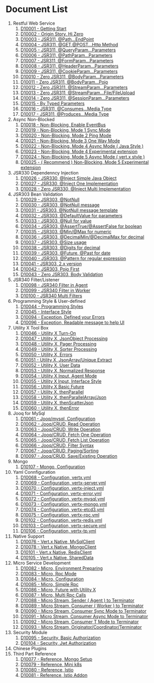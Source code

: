 # Document List

1. Restful Web Service
    1. [D10001 - Getting Start](docs/vertx-zero-tutorial/0-start-up.md)
    2. [D10002 - Origin Story, Hi Zero](docs/vertx-zero-tutorial/d10002-origin-story-hi-zero.md)
    3. [D10003 - JSR311, @Path...EndPoint](docs/vertx-zero-tutorial/d10003-jsr311-path-usage.md)
    4. [D10004 - JSR311, @GET,@POST...Http Method](docs/vertx-zero-tutorial/d10004-httpmethod-usage.md)
    5. [D10005 - JSR311, @QueryParam...Parameters](docs/vertx-zero-tutorial/d10005-queryparam-usage.md)
    6. [D10006 - JSR311, @PathParam...Parameters](docs/vertx-zero-tutorial/d10006-jsr311-pathparamparameters.md)
    7. [D10007 - JSR311, @FormParam...Parameters](docs/vertx-zero-tutorial/d10007-jsr311-formparamparameters.md)
    8. [D10008 - JSR311, @HeaderParam...Parameters](docs/vertx-zero-tutorial/d10008-jsr311-headerparamparameters.md)
    9. [D10009 - JSR311, @CookieParam...Parameters](docs/vertx-zero-tutorial/d10009-jsr311-cookieparamparameters.md)
    10. [D10010 - Zero JSR311, @BodyParam...Parameters](docs/vertx-zero-tutorial/d10010-zero-jsr311-bodyparamparameters.md)
    11. [D10011 - Zero JSR311, @BodyParam...Pojo](docs/vertx-zero-tutorial/d10011-zero-jsr311-bodyparampojo.md)
    12. [D10012 - Zero JSR311, @StreamParam...Parameters](docs/vertx-zero-tutorial/d10012-zero-jsr311-streamparamparameters.md)
    13. [D10013 - Zero JSR311, @StreamParam...File/FileUpload](docs/vertx-zero-tutorial/d10013-zero-jsr311-streamparamfilefileupload.md)
    14. [D10014 - Zero JSR311, @SessionParam...Parameters](docs/vertx-zero-tutorial/d10014-zero-jsr311-sessionparamparameters.md)
    15. [D10015 - By Typed Parameters](docs/vertx-zero-tutorial/d10015-by-typed-parameters.md)
    16. [D10016 - JSR311, @Consumes...Media Type](docs/vertx-zero-tutorial/d10016-jsr311-consumesmedia-type.md)
    17. [D10017 - JSR311, @Produces...Media Type](docs/vertx-zero-tutorial/d10017-jsr311-producesmedia-type.md)
2. Async Non-Blocked
    1. [D10018 - Non-Blocking, Enable EventBus](docs/vertx-zero-tutorial/d10018-async-enable-eventbus.md)
    2. [D10019 - Non-Blocking, Mode 1 Sync Mode](docs/vertx-zero-tutorial/d10019-non-blocking-mode-1-sync-mode.md)
    3. [D10020 - Non-Blocking, Mode 2 Ping Mode](docs/vertx-zero-tutorial/d10020-non-blocking-mode-2-block-mode.md)
    4. [D10021 - Non-Blocking, Mode 3 One Way Mode](docs/vertx-zero-tutorial/d10021-non-blocking-mode-3-one-way-mode.md)
    5. [D10022 - Non-Blocking, Mode 4 Async Mode \( Java Style \)](docs/vertx-zero-tutorial/d10022-recommend-non-blocking-mode-4-async-mode.md)
    6. [D10023 - Non-Blocking, Mode 4 Experimental extension](docs/vertx-zero-tutorial/d10023-non-blocking-mode-4-experimental-extension.md)
    7. [D10024 - Non-Blocking, Mode 5 Async Mode \( vert.x style \)](docs/vertx-zero-tutorial/d10024-non-blocking-mode-5-async-mode-vertx-style.md)
    8. [D10025 - \( Recommend \) Non-Blocking, Mode 5 Experimental extension](docs/vertx-zero-tutorial/d10025-non-blocking-mode-5-experimental-extension.md)
3. JSR330 Dependenncy Injection
    1. [D10026 - JSR330, @Inject Simple Java Object](docs/vertx-zero-tutorial/d10026-jsr330-inject-simple-java-object.md)
    2. [D10027 - JSR330, @Inject One Implementation](docs/vertx-zero-tutorial/d10027-jsr330-inject-one-implementation.md)
    3. [D10028 - Zero JSR330, @Inject Multi Implementation](docs/vertx-zero-tutorial/d10028-zero-jsr330-inject-multi-implementation.md)
4. JSR303 Bean Validation
    1. [D10029 - JSR303, @NotNull](docs/vertx-zero-tutorial/d10029-jsr303-notnull.md)
    2. [D10030 - JSR303, @NotNull message](docs/vertx-zero-tutorial/d10030-jsr303-notnull-message.md)
    3. [D10031 - JSR303, @NotNull message template](docs/vertx-zero-tutorial/d10031-jsr303-notnull-message-template.md)
    4. [D10032 - JSR303, @DefaultValue for parameters](docs/vertx-zero-tutorial/d10032-jsr303-defaultvalue-for-parameters.md)
    5. [D10033 - JSR303, @Null for value](docs/vertx-zero-tutorial/d10033-jsr303-null-for-value.md)
    6. [D10034 - JSR303, @AssertTrue/@AssertFalse for boolean](docs/vertx-zero-tutorial/d10034-asserttrueassertfalse-for-boolean.md)
    7. [D10035 - JSR303, @Min/@Max for numeric](docs/vertx-zero-tutorial/d10035-jsr303-minmax-for-numeric.md)
    8. [D10036 - JSR303, @DecimalMin/@DecimalMax for decimal](docs/vertx-zero-tutorial/d10036-jsr303-decimalmindecimalmax-for-decimal.md)
    9. [D10037 - JSR303, @Size usage](docs/vertx-zero-tutorial/d10037-jsr303-size-usage.md)
    10. [D10038 - JSR303, @Digits for decimal](docs/vertx-zero-tutorial/d10038-jsr303-digits-for-decimal.md)
    11. [D10039 - JSR303, @Future, @Past for date](docs/vertx-zero-tutorial/d10039-jsr303-future-past-for-date.md)
    12. [D10040 - JSR303, @Pattern for regular expression](docs/vertx-zero-tutorial/d10040-jsr303-pattern-for-regular-expression.md)
    13. [D10041 - JSR303, 2.x version](docs/vertx-zero-tutorial/d10041-jsr303-in-future-usage.md)
    14. [D10042 - JSR303, Pojo First](docs/vertx-zero-tutorial/d10043-jsr303-pojo-first.md)
    15. [D10043 - Zero JSR303, Body Validation](docs/vertx-zero-tutorial/d10043-zero-jsr303-body-validation.md)
5. JSR340 Filter/Listener
    1. [D10098 - JSR340 Filter in Agent](docs/vertx-zero-tutorial/d10098-jsr340-filter-in-agent.md)
    2. [D10099 - JSR340 Filter in Worker](docs/vertx-zero-tutorial/d10099-jsr340-filter-in-worker.md)
    3. [D10100 - JSR340 Multi Filters](docs/vertx-zero-tutorial/d10100-jsr340-multi-filters.md)
6. Programming Style & User-defined
    1. [D10044 - Programming Styles](docs/vertx-zero-tutorial/d10044-programming-styles.md)
    2. [D10045 - Interface Style](docs/vertx-zero-tutorial/d10044-recommend-interface-mode-only.md)
    3. [D10094 - Exception, Defined your Errors](docs/vertx-zero-tutorial/d10094-exception-defined-your-errors.md)
    4. [D10096 - Exception, Readable message to help UI](docs/vertx-zero-tutorial/d10096-exception-readable-message-to-help-ui.md)
7. Utility X Tool Box
    1. [D10046 - Utility X Turn-On](docs/vertx-zero-tutorial/d10046-utilityx-turn-on.md)
    2. [D10047 - Utility X, JsonObject Processing](docs/vertx-zero-tutorial/d10047-utility-x-json-processinng.md)
    3. [D10048 - Utility X, Pager Processing](docs/vertx-zero-tutorial/d10048-utility-x-pager-processing.md)
    4. [D10049 - Utility X, Sorter Processing](docs/vertx-zero-tutorial/d10049-utility-x-sorter-processing.md)
    5. [D10050 - Utility X, Errors](docs/vertx-zero-tutorial/d10050-utility-x-errors.md)
    6. [D10051 - Utility X, JsonArray/Unique Extract](docs/vertx-zero-tutorial/d10051-utility-x-jsonarrayunique-extract.md)
    7. [D10052 - Utility X, User Data](docs/vertx-zero-tutorial/d10052-utility-x-user-data.md)
    8. [D10053 - Utility X, Normalized Response](docs/vertx-zero-tutorial/d10053-utility-x-normalized-response.md)
    9. [D10054 - Utility X Input, Agent Mode](docs/vertx-zero-tutorial/d10054-utility-x-input-agent-mode.md)
    10. [D10055 - Utility X Input, Interface Style](docs/vertx-zero-tutorial/d10055-utility-x-interface-style.md)
    11. [D10056 - Utility X Basic Future](docs/vertx-zero-tutorial/d10056-utility-x-rest.md)
    12. [D10057 - Utility X, thenParallel](docs/vertx-zero-tutorial/d10057-utility-x-advanced-futures.md)
    13. [D10058 - Utility X, thenParallelArray/Json](docs/vertx-zero-tutorial/d10058-utility-x-thenparallelarrayjson.md)
    14. [D10059 - Utility X, thenScatterJson](docs/vertx-zero-tutorial/d10059-utility-x-thenscatterjson.md)
    15. [D10060 - Utility X, thenError](docs/vertx-zero-tutorial/d10060-utility-x-thenerror.md)
8. Jooq for MySql
    1. [D10061 - Jooq/mysql, Configuration](docs/vertx-zero-tutorial/d10061-jooqmysql-configuration.md)
    2. [D10062 - Jooq/CRUD, Read Operation](docs/vertx-zero-tutorial/d10062-jooq-get.md)
    3. [D10063 - Jooq/CRUD, Write Operation](docs/vertx-zero-tutorial/d10063-jooqcreate-operations.md)
    4. [D10064 - Jooq/CRUD, Fetch One Operation](docs/vertx-zero-tutorial/d10064-jooqcrud-fetch-one-operation.md)
    5. [D10065 - Jooq/CRUD, Fetch List Operation](docs/vertx-zero-tutorial/d10065-jooqcrud-fetch-list-operation.md)
    6. [D10066 - Jooq/CRUD, Filter Syntax](docs/vertx-zero-tutorial/d10066-jooqcrud-filter-syntax.md)
    7. [D10067 - Jooq/CRUD, Paging/Sorting](docs/vertx-zero-tutorial/d10067-jooqcrud-advanced-search-operation.md)
    8. [D10097 - Jooq/CRUD, Save/Existing Operation](docs/vertx-zero-tutorial/d10097-jooqcrud-save-operation.md)
9. Mongo
    1. [D10107 - Mongo, Configuration](/docs/vertx-zero-tutorial/d10107-mongo-configuration.md)
10. Yaml Connfiguration
    1. [D10068 - Configuration, vertx.yml](docs/vertx-zero-tutorial/d10068-fragment-yaml-configuration.md)
    2. [D10069 - Configuration, vertx-server.yml](docs/vertx-zero-tutorial/d10069-configuration-vertx-serveryml.md)
    3. [D10070 - Configuration, vertx-inject.yml](docs/vertx-zero-tutorial/d10070-configuration-vertx-injectyml.md)
    4. [D10071 - Configuration, vertx-error.yml](docs/vertx-zero-tutorial/d10071-configuration-vertx-erroryml.md)
    5. [D10072 - Configuration, vertx-mysql.yml](docs/vertx-zero-tutorial/d10072-configuration-vertx-mysqlyml.md)
    6. [D10073 - Configuration, vertx-mongo.yml](docs/vertx-zero-tutorial/d10073-configuration-vertx-mongoyml.md)
    7. [D10074 - Configuration, vertx-etcd3.yml](docs/vertx-zero-tutorial/d10074-configuration-vertx-etcd3yml.md)
    8. [D10075 - Configuration, vertx-rpc.yml](docs/vertx-zero-tutorial/d10075-configuration-vertx-rpcyml.md)
    9. [D10102 - Configuration, vertx-redis.yml](docs/vertx-zero-tutorial/d10102-configuration-vertx-redisyml.md)
    10. [D10103 - Configuration, vertx-secure.yml](docs/vertx-zero-tutorial/d10103-configuration-vertx-secureyml.md)
    11. [D10106 - Configuration, vertx-tp.yml](docs/vertx-zero-tutorial/d10106-configuration-vertx-tpyml.md)
11. Native Support
    1. [D10076 - Vert.x Native, MySqlClient](docs/vertx-zero-tutorial/d10076-vertx-native-mysqlclient.md)
    2. [D10078 - Vert.x Native, MongoClient](docs/vertx-zero-tutorial/d10077-vertx-native-mongoclient.md)
    3. [D10101 - Vert.x Native, RedisClient](docs/vertx-zero-tutorial/d10101-vertx-native-redisclient.md)
    4. [D10105 - Vert.x Native, SharedData](docs/vertx-zero-tutorial/d10005-vertx-native-shareddata.md)
12. Micro Service Development
    1. [D10082 - Micro, Environment Preparing](docs/vertx-zero-tutorial/d10082-micro-environment-preparing.md)
    2. [D10083 - Micro, Rpc Mode](docs/vertx-zero-tutorial/d10083-micro-rpc-mode.md)
    3. [D10084 - Micro, Configuration](docs/vertx-zero-tutorial/d10084-micro-yaml-configuration.md)
    4. [D10085 - Micro, Simple Rpc](docs/vertx-zero-tutorial/d10085-micro-simple-rpc.md)
    5. [D10086 - Micro, Future with Utility X](docs/vertx-zero-tutorial/d10085-micro-future-with-utility-x.md)
    6. [D10087 - Micro, Multi Rpc Calls](docs/vertx-zero-tutorial/d10087-micro-multi-rpc-calls.md)
    7. [D10088 - Micro Stream, Sender \( Agent \) to Terminator](docs/vertx-zero-tutorial/d10088-micro-stream-sender-agent-to-terminator.md)
    8. [D10089 - Micro Stream, Consumer \( Worker \) to Terminator](docs/vertx-zero-tutorial/d10089-micro-consumer-worker-to-terminator.md)
    9. [D10090 - Micro Stream, Consumer Sync Mode to Terminator](docs/vertx-zero-tutorial/d10090-micro-stream-consumer-sync.md)
    10. [D10091 - Micro Stream, Consumer Async Mode to Terminator](docs/vertx-zero-tutorial/d10091-micro-stream-consumer-async-to-terminator.md)
    11. [D10092 - Micro Stream, Consumer T Mode to Terminator](docs/vertx-zero-tutorial/d10092-micro-stream-consumer-t-mode-to-terminator.md)
    12. [D10093 - Micro Stream, Originator/Coordinator/Terminator](docs/vertx-zero-tutorial/d10093-micro-stream-originatorcoordinatorterminator.md)
13. Security Module
    1. [D10095 - Security, Basic Authorization](docs/vertx-zero-tutorial/d10095-security-basic-authorization.md)
    2. [D10104 - Security, Jwt Authorization](docs/vertx-zero-tutorial/d10104-security-jwt-authorization.md)
14. Chinese Plugins
15. Third Part Reference
    1. [D10077 - Reference, Mongo Setup](docs/vertx-zero-tutorial/d10077-third-part-mongo-setup.md)
    2. [D10079 - Reference, Mini k8s](docs/vertx-zero-tutorial/d10079-reference-mini-k8s.md)
    3. [D10080 - Reference, Istio](docs/vertx-zero-tutorial/d10080-reference-istio.md)
    4. [D10081 - Reference, Istio Addon](docs/vertx-zero-tutorial/d10081-reference-istio-addon.md)